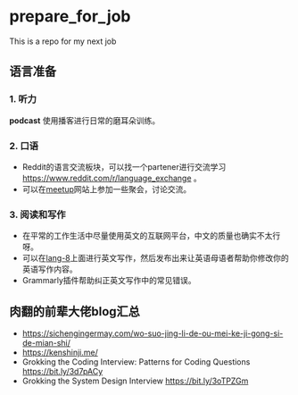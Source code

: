 # prepare_for_job
This is a repo for my next job

## 语言准备
### 1. 听力
**podcast** 使用播客进行日常的磨耳朵训练。
### 2. 口语
* Reddit的语言交流板块，可以找一个partener进行交流学习<https://www.reddit.com/r/language_exchange> 。
* 可以在[meetup](https://www.meetup.com/)网站上参加一些聚会，讨论交流。
### 3. 阅读和写作
* 在平常的工作生活中尽量使用英文的互联网平台，中文的质量也确实不太行呀。
* 可以在[lang-8](https://lang-8.com/)上面进行英文写作，然后发布出来让英语母语者帮助你修改你的英语写作内容。
* Grammarly插件帮助纠正英文写作中的常见错误。
## 肉翻的前辈大佬blog汇总
* <https://sichengingermay.com/wo-suo-jing-li-de-ou-mei-ke-ji-gong-si-de-mian-shi/>
* <https://kenshinji.me/>
* Grokking the Coding Interview: Patterns for Coding Questions
<https://bit.ly/3d7pACy>
* Grokking the System Design Interview 
<https://bit.ly/3oTPZGm>